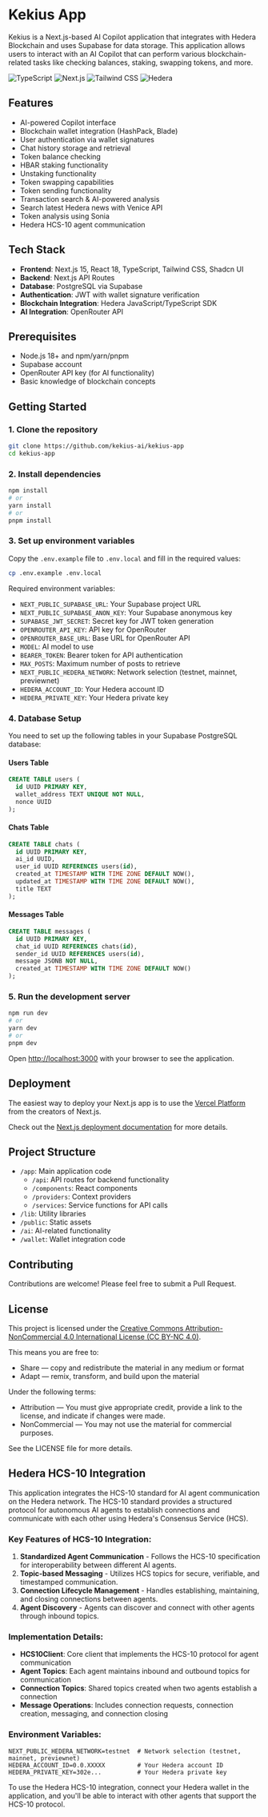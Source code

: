 # Kekius App

Kekius is a Next.js-based AI Copilot application that integrates with Hedera Blockchain and uses Supabase for data storage. This application allows users to interact with an AI Copilot that can perform various blockchain-related tasks like checking balances, staking, swapping tokens, and more.

![TypeScript](https://img.shields.io/badge/TypeScript-3178C6?style=for-the-badge&logo=typescript&logoColor=white)
![Next.js](https://img.shields.io/badge/Next.js-000000?style=for-the-badge&logo=nextdotjs&logoColor=white)
![Tailwind CSS](https://img.shields.io/badge/Tailwind_CSS-06B6D4?style=for-the-badge&logo=tailwindcss&logoColor=white)
![Hedera](https://img.shields.io/badge/Hedera-002FA7?style=for-the-badge&logo=hedera&logoColor=white)

## Features

- AI-powered Copilot interface
- Blockchain wallet integration (HashPack, Blade)
- User authentication via wallet signatures
- Chat history storage and retrieval
- Token balance checking
- HBAR staking functionality
- Unstaking functionality
- Token swapping capabilities
- Token sending functionality
- Transaction search & AI-powered analysis
- Search latest Hedera news with Venice API
- Token analysis using Sonia
- Hedera HCS-10 agent communication

## Tech Stack

- **Frontend**: Next.js 15, React 18, TypeScript, Tailwind CSS, Shadcn UI
- **Backend**: Next.js API Routes
- **Database**: PostgreSQL via Supabase
- **Authentication**: JWT with wallet signature verification
- **Blockchain Integration**: Hedera JavaScript/TypeScript SDK
- **AI Integration**: OpenRouter API

## Prerequisites

- Node.js 18+ and npm/yarn/pnpm
- Supabase account
- OpenRouter API key (for AI functionality)
- Basic knowledge of blockchain concepts

## Getting Started

### 1. Clone the repository

```bash
git clone https://github.com/kekius-ai/kekius-app
cd kekius-app
```

### 2. Install dependencies

```bash
npm install
# or
yarn install
# or
pnpm install
```

### 3. Set up environment variables

Copy the `.env.example` file to `.env.local` and fill in the required values:

```bash
cp .env.example .env.local
```

Required environment variables:

- `NEXT_PUBLIC_SUPABASE_URL`: Your Supabase project URL
- `NEXT_PUBLIC_SUPABASE_ANON_KEY`: Your Supabase anonymous key
- `SUPABASE_JWT_SECRET`: Secret key for JWT token generation
- `OPENROUTER_API_KEY`: API key for OpenRouter
- `OPENROUTER_BASE_URL`: Base URL for OpenRouter API
- `MODEL`: AI model to use
- `BEARER_TOKEN`: Bearer token for API authentication
- `MAX_POSTS`: Maximum number of posts to retrieve
- `NEXT_PUBLIC_HEDERA_NETWORK`: Network selection (testnet, mainnet, previewnet)
- `HEDERA_ACCOUNT_ID`: Your Hedera account ID
- `HEDERA_PRIVATE_KEY`: Your Hedera private key

### 4. Database Setup

You need to set up the following tables in your Supabase PostgreSQL database:

#### Users Table

```sql
CREATE TABLE users (
  id UUID PRIMARY KEY,
  wallet_address TEXT UNIQUE NOT NULL,
  nonce UUID
);
```

#### Chats Table

```sql
CREATE TABLE chats (
  id UUID PRIMARY KEY,
  ai_id UUID,
  user_id UUID REFERENCES users(id),
  created_at TIMESTAMP WITH TIME ZONE DEFAULT NOW(),
  updated_at TIMESTAMP WITH TIME ZONE DEFAULT NOW(),
  title TEXT
);
```

#### Messages Table

```sql
CREATE TABLE messages (
  id UUID PRIMARY KEY,
  chat_id UUID REFERENCES chats(id),
  sender_id UUID REFERENCES users(id),
  message JSONB NOT NULL,
  created_at TIMESTAMP WITH TIME ZONE DEFAULT NOW()
);
```

### 5. Run the development server

```bash
npm run dev
# or
yarn dev
# or
pnpm dev
```

Open [http://localhost:3000](http://localhost:3000) with your browser to see the application.

## Deployment

The easiest way to deploy your Next.js app is to use the [Vercel Platform](https://vercel.com/new?utm_medium=default-template&filter=next.js&utm_source=create-next-app&utm_campaign=create-next-app-readme) from the creators of Next.js.

Check out the [Next.js deployment documentation](https://nextjs.org/docs/app/building-your-application/deploying) for more details.

## Project Structure

- `/app`: Main application code
  - `/api`: API routes for backend functionality
  - `/components`: React components
  - `/providers`: Context providers
  - `/services`: Service functions for API calls
- `/lib`: Utility libraries
- `/public`: Static assets
- `/ai`: AI-related functionality
- `/wallet`: Wallet integration code

## Contributing

Contributions are welcome! Please feel free to submit a Pull Request.

## License

This project is licensed under the [Creative Commons Attribution-NonCommercial 4.0 International License (CC BY-NC 4.0)](https://creativecommons.org/licenses/by-nc/4.0/).

This means you are free to:

- Share — copy and redistribute the material in any medium or format
- Adapt — remix, transform, and build upon the material

Under the following terms:

- Attribution — You must give appropriate credit, provide a link to the license, and indicate if changes were made.
- NonCommercial — You may not use the material for commercial purposes.

See the LICENSE file for more details.

## Hedera HCS-10 Integration

This application integrates the HCS-10 standard for AI agent communication on the Hedera network. The HCS-10 standard provides a structured protocol for autonomous AI agents to establish connections and communicate with each other using Hedera's Consensus Service (HCS).

### Key Features of HCS-10 Integration:

1. **Standardized Agent Communication** - Follows the HCS-10 specification for interoperability between different AI agents.
2. **Topic-based Messaging** - Utilizes HCS topics for secure, verifiable, and timestamped communication.
3. **Connection Lifecycle Management** - Handles establishing, maintaining, and closing connections between agents.
4. **Agent Discovery** - Agents can discover and connect with other agents through inbound topics.

### Implementation Details:

- **HCS10Client**: Core client that implements the HCS-10 protocol for agent communication
- **Agent Topics**: Each agent maintains inbound and outbound topics for communication
- **Connection Topics**: Shared topics created when two agents establish a connection
- **Message Operations**: Includes connection requests, connection creation, messaging, and connection closing

### Environment Variables:

```
NEXT_PUBLIC_HEDERA_NETWORK=testnet  # Network selection (testnet, mainnet, previewnet)
HEDERA_ACCOUNT_ID=0.0.XXXXX         # Your Hedera account ID
HEDERA_PRIVATE_KEY=302e...          # Your Hedera private key
```

To use the Hedera HCS-10 integration, connect your Hedera wallet in the application, and you'll be able to interact with other agents that support the HCS-10 protocol.
